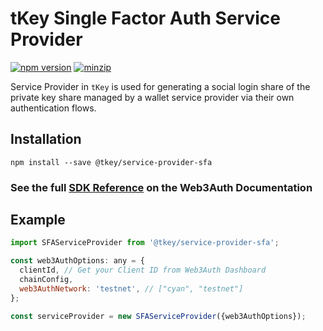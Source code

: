 # tKey Single Factor Auth Service Provider

[![npm version](https://img.shields.io/npm/v/@tkey/service-provider-torus?label=%22%22)](https://www.npmjs.com/package/@tkey/service-provider-torus/v/latest) [![minzip](https://img.shields.io/bundlephobia/minzip/@tkey/service-provider-torus?label=%22%22)](https://bundlephobia.com/result?p=@tkey/service-provider-torus@latest)

Service Provider in `tKey` is used for generating a social login share of the private key share managed by a wallet service provider via
their own authentication flows.

## Installation

```shell
npm install --save @tkey/service-provider-sfa
```

### See the full [SDK Reference](https://web3auth.io/docs/sdk/core-kit/tkey/usage#log-in) on the Web3Auth Documentation

## Example

```js
import SFAServiceProvider from '@tkey/service-provider-sfa';

const web3AuthOptions: any = {
  clientId, // Get your Client ID from Web3Auth Dashboard
  chainConfig,
  web3AuthNetwork: 'testnet', // ["cyan", "testnet"]
};

const serviceProvider = new SFAServiceProvider({web3AuthOptions});
```
